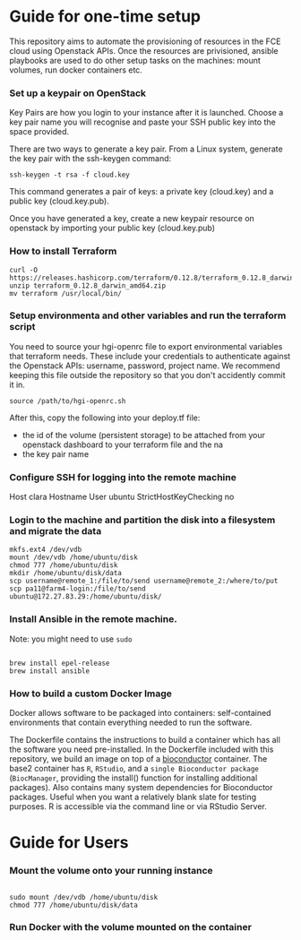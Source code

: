 # Guide for one-time setup

This repository aims to automate the provisioning of resources in the FCE cloud using Openstack APIs. Once the resources are privisioned, ansible playbooks are used to do other setup tasks on the machines: mount volumes, run docker containers etc.

### Set up a keypair on OpenStack

Key Pairs are how you login to your instance after it is launched. Choose a key pair name you will recognise and paste your SSH public key into the space provided.

There are two ways to generate a key pair. From a Linux system, generate the key pair with the ssh-keygen command:

```
ssh-keygen -t rsa -f cloud.key
```
This command generates a pair of keys: a private key (cloud.key) and a public key (cloud.key.pub).

Once you have generated a key, create a new keypair resource on openstack by importing your public key (cloud.key.pub)

### 


### How to install Terraform  

```
curl -O https://releases.hashicorp.com/terraform/0.12.8/terraform_0.12.8_darwin_amd64.zip
unzip terraform_0.12.8_darwin_amd64.zip
mv terraform /usr/local/bin/

```



### Setup environmenta and other variables and run the terraform script

You need to source your hgi-openrc file to export environmental variables that terraform needs. These include your credentials to authenticate against the Openstack APIs: username, password, project name. We recommend keeping this file outside the repository so that you don't accidently commit it in. 

```
source /path/to/hgi-openrc.sh 
```

After this, copy the following into your deploy.tf file:

- the id of the  volume (persistent storage) to be attached from your openstack dashboard to your terraform file and the na
- the key pair name



### Configure SSH for logging into the remote machine

Host clara
	Hostname <IP address output of terraform file>
	User ubuntu
	StrictHostKeyChecking no

	
### Login to the machine and partition the disk into a filesystem and migrate the data 

<!-- Format the disk into a filesystem-->
```
mkfs.ext4 /dev/vdb
mount /dev/vdb /home/ubuntu/disk
chmod 777 /home/ubuntu/disk
mkdir /home/ubuntu/disk/data
scp username@remote_1:/file/to/send username@remote_2:/where/to/put
scp pa11@farm4-login:/file/to/send ubuntu@172.27.83.29:/home/ubuntu/disk/

```

### Install Ansible in the remote machine.

Note: you might need to use `sudo`

```

brew install epel-release
brew install ansible 

```


### How to build a custom Docker Image

Docker allows software to be packaged into containers: self-contained environments that contain everything needed to run the software.

The Dockerfile contains the instructions to build a container which has all the software you need pre-installed.  In the Dockerfile included with this repository, we build an image on top of a [bioconductor](https://www.bioconductor.org/help/docker/) container.  The base2 container has `R`, `RStudio`, and a `single Bioconductor package` (`BiocManager`, providing the install() function for installing additional packages). Also contains many system dependencies for Bioconductor packages. Useful when you want a relatively blank slate for testing purposes. R is accessible via the command line or via RStudio Server.



# Guide for Users




### Mount the volume onto your running instance

```

sudo mount /dev/vdb /home/ubuntu/disk
chmod 777 /home/ubuntu/disk/data

```

### Run Docker with the volume mounted on the container


